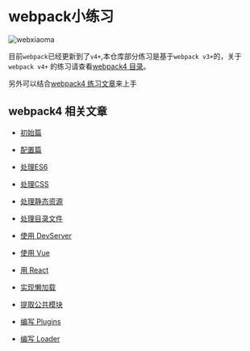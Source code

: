 
# webpack小练习

![webxiaoma](http://webxiaoma.com/img/manong.jpg)

目前`webpack`已经更新到了`v4+`,本仓库部分练习是基于`webpack v3+`的，关于`webpack v4+` 的练习请查看[webpack4 目录](https://github.com/webxiaoma/webpack-demos/tree/master/webpack4)。

另外可以结合[webpack4 练习文章](http://webxiaoma.com/webpack/)来上手


## webpack4 相关文章

- [初始篇](http://webxiaoma.com/webpack/#module-%E6%A8%A1%E5%9D%97)

- [配置篇](http://webxiaoma.com/webpack/mode.html)

- [处理ES6](http://webxiaoma.com/webpack/%E5%A4%84%E7%90%86es6.html)

- [处理CSS](http://webxiaoma.com/webpack/%E5%A4%84%E7%90%86css.html)

- [处理静态资源](http://webxiaoma.com/webpack/%E5%A4%84%E7%90%86%E9%9D%99%E6%80%81%E8%B5%84%E6%BA%90.html)

- [处理目录文件](http://webxiaoma.com/webpack/%E5%A4%84%E7%90%86%E7%9B%AE%E5%BD%95%E6%96%87%E4%BB%B6.html)

- [使用 DevServer](http://webxiaoma.com/webpack/devserver.html)

- [使用 Vue](http://webxiaoma.com/webpack/%E4%BD%BF%E7%94%A8vue.html#%E4%BD%BF%E7%94%A8-vue)

- [用 React](http://webxiaoma.com/webpack/%E4%BD%BF%E7%94%A8react.html#%E5%89%8D%E6%9C%9F%E5%87%86%E5%A4%87)

- [实现懒加载](http://webxiaoma.com/webpack/%E6%87%92%E5%8A%A0%E8%BD%BD.html)

- [提取公共模块](http://webxiaoma.com/webpack/%E6%8F%90%E5%8F%96%E5%85%AC%E5%85%B1%E6%A8%A1%E5%9D%97.html)

- [编写 Plugins](http://webxiaoma.com/webpack/%E7%BC%96%E8%AF%91plugins.html)

- [编写 Loader](http://webxiaoma.com/webpack/编写loader.html)
